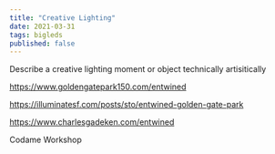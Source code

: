 ```yaml
---
title: "Creative Lighting"
date: 2021-03-31
tags: bigleds
published: false
---
```

Describe a creative lighting moment or object
    technically
    artisitically

https://www.goldengatepark150.com/entwined

https://illuminatesf.com/posts/sto/entwined-golden-gate-park

https://www.charlesgadeken.com/entwined

Codame Workshop